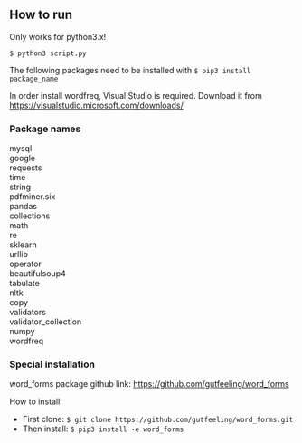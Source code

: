 ## How to run
Only works for python3.x!

`$ python3 script.py`

The following packages need to be installed  with `$ pip3 install package_name`

In order install wordfreq, Visual Studio is required. Download it from https://visualstudio.microsoft.com/downloads/

### Package names
mysql<br/>
google<br/>
requests<br/>
time<br/>
string<br/>
pdfminer.six<br/>
pandas<br/>
collections<br/>
math<br/>
re<br/>
sklearn<br/>
urllib<br/>
operator<br/>
beautifulsoup4<br/>
tabulate<br/>
nltk<br/>
copy<br/>
validators<br/>
validator_collection<br/>
numpy<br/>
wordfreq<br/>

### Special installation
word_forms package
github link: https://github.com/gutfeeling/word_forms

How to install:
- First clone:
`$ git clone https://github.com/gutfeeling/word_forms.git`
- Then install:
`$ pip3 install -e word_forms`
